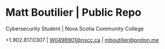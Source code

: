 # Matt Boutilier | Public Repo
Cybersecurity Student | Nova Scotia Community College

+1.902.817.0307 | W0498901@nscc.ca | mboutilier@proton.me
